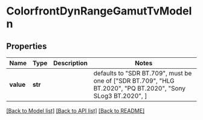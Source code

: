 # ColorfrontDynRangeGamutTvModeIn


## Properties
Name | Type | Description | Notes
------------ | ------------- | ------------- | -------------
**value** | **str** |  | defaults to "SDR BT.709",  must be one of ["SDR BT.709", "HLG BT.2020", "PQ BT.2020", "Sony SLog3 BT.2020", ]

[[Back to Model list]](../README.md#documentation-for-models) [[Back to API list]](../README.md#documentation-for-api-endpoints) [[Back to README]](../README.md)


